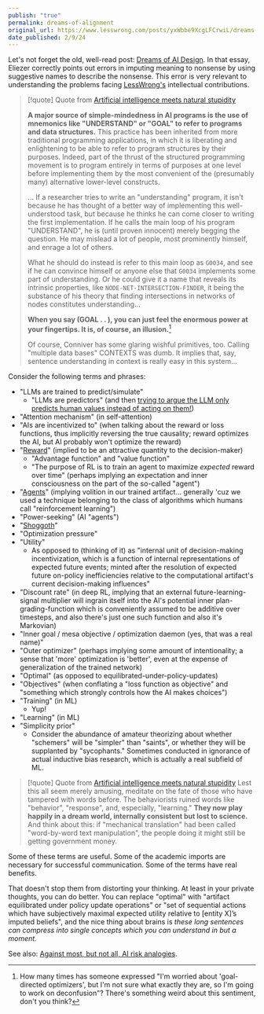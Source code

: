```yaml
---
publish: "true"
permalink: dreams-of-alignment
original_url: https://www.lesswrong.com/posts/yxWbbe9XcgLFCrwiL/dreams-of-ai-alignment-the-danger-of-suggestive-names
date_published: 2/9/24
---
```


Let's not forget the old, well-read post: [Dreams of AI Design](https://www.lesswrong.com/posts/p7ftQ6acRkgo6hqHb/dreams-of-ai-design). In that essay, Eliezer correctly points out errors in imputing meaning to nonsense by using suggestive names to describe the nonsense. This error is very relevant to understanding the problems facing [LessWrong's](http://www.lesswrong.com) intellectual contributions. 

> [!quote] Quote from [Artificial intelligence meets natural stupidity](https://www.inf.ed.ac.uk/teaching/courses/irm/mcdermott.pdf)
> 
> **A major source of simple-mindedness in AI programs is the use of mnemonics like "UNDERSTAND" or "GOAL" to refer to programs and data structures.** This practice has been inherited from more traditional programming applications, in which it is liberating and enlightening to be able to refer to program structures by their purposes. Indeed, part of the thrust of the structured programming movement is to program entirely in terms of purposes at one level before implementing them by the most convenient of the (presumably many) alternative lower-level constructs.
> 
> ... If a researcher tries to write an "understanding" program, it isn't because he has thought of a better way of implementing this well-understood task, but because he thinks he can come closer to writing the first implementation. If he calls the main loop of his program "UNDERSTAND", he is (until proven innocent) merely begging the question. He may mislead a lot of people, most prominently himself, and enrage a lot of others.
> 
> What he should do instead is refer to this main loop as `G0034`, and see if he can convince himself or anyone else that `G0034` implements some part of understanding. Or he could give it a name that reveals its intrinsic properties, like `NODE-NET-INTERSECTION-FINDER`, it being the substance of his theory that finding intersections in networks of nodes constitutes understanding...
> 
> **When you say (GOAL . . ), you can just feel the enormous power at your fingertips. It is, of course, an illusion.**[^1]
> 
> Of course, Conniver has some glaring wishful primitives, too. Calling "multiple data bases" CONTEXTS was dumb. It implies that, say, sentence understanding in context is really easy in this system...

Consider the following terms and phrases:

- "LLMs are trained to predict/simulate"
    - "LLMs are predictors" (and then [trying to argue the LLM only predicts human values instead of acting on them!](https://www.lesswrong.com/posts/i5kijcjFJD6bn7dwq/evaluating-the-historical-value-misspecification-argument?commentId=AytgTwAwj8eGC8aSW))
- "Attention mechanism" (in self-attention)
- "AIs are incentivized to" (when talking about the reward or loss functions, thus implicitly reversing the true causality; reward optimizes the AI, but AI probably won't optimize the reward)
- "[Reward](https://www.lesswrong.com/posts/rmfjo4Wmtgq8qa2B7/think-carefully-before-calling-rl-policies-agents)" (implied to be an attractive quantity to the decision-maker)
    - "Advantage function" and "value function"
    - "The purpose of RL is to train an agent to maximize _expected_ reward over time" (perhaps implying an expectation and inner consciousness on the part of the so-called "agent") 
- "[Agents](https://www.lesswrong.com/posts/rmfjo4Wmtgq8qa2B7/think-carefully-before-calling-rl-policies-agents)" (implying volition in our trained artifact... generally 'cuz we used a technique belonging to the class of algorithms which humans call "reinforcement learning")
- "Power-seeking" (AI "agents")
- "[Shoggoth](https://www.lesswrong.com/posts/dqSwccGTWyBgxrR58/turntrout-s-shortform-feed?commentId=XHktatQRYpsfritrA)" 
- "Optimization pressure"
- "Utility" 
    - As opposed to (thinking of it) as "internal unit of decision-making incentivization, which is a function of internal representations of expected future events; minted after the resolution of expected future on-policy inefficiencies relative to the computational artifact's current decision-making influences"
- "Discount rate" (in deep RL, implying that an external future-learning-signal multiplier will ingrain itself into the AI's potential inner plan-grading-function which is conveniently assumed to be additive over timesteps, and also there's just one such function and also it's Markovian)
- "Inner goal / mesa objective / optimization daemon (yes, that was a real name)"
- "Outer optimizer" (perhaps implying some amount of intentionality; a sense that 'more' optimization is 'better', even at the expense of generalization of the trained network)
- "Optimal" (as opposed to equilibrated-under-policy-updates)
- "Objectives" (when conflating a "loss function as objective" and "something which strongly controls how the AI makes choices")
- "Training" (in ML)
    - Yup!
- "Learning" (in ML)
- "Simplicity prior" 
    - Consider the abundance of amateur theorizing about whether "schemers" will be "simpler" than "saints", or whether they will be supplanted by "sycophants." Sometimes conducted in ignorance of actual inductive bias research, which is actually a real subfield of ML.

> [!quote] Quote from [Artificial intelligence meets natural stupidity](https://www.inf.ed.ac.uk/teaching/courses/irm/mcdermott.pdf) 
>  Lest this all seem merely amusing, meditate on the fate of those who have tampered with words before. The behaviorists ruined words like "behavior", "response", and, especially, "learning." **They now play happily in a dream world, internally consistent but lost to science.** And think about this: if "mechanical translation" had been called "word-by-word text manipulation", the people doing it might still be getting government money.

Some of these terms are useful. Some of the academic imports are necessary for successful communication. Some of the terms have real benefits. 

That doesn't stop them from distorting your thinking. At least in your private thoughts, you can do better. You can replace "optimal" with "artifact equilibrated under policy update operations" or "set of sequential actions which have subjectively maximal expected utility relative to \[entity X\]’s imputed beliefs", and the nice thing about brains is _these long sentences can compress into single concepts which you can understand in but a moment._

See also: [Against most, but not all, AI risk analogies](https://www.lesswrong.com/posts/SnfjK9ALrzFJB8x7B/against-most-but-not-all-ai-risk-analogies).

[^1]:  How many times has someone expressed "I'm worried about 'goal-directed optimizers', but I'm not sure what exactly they are, so I'm going to work on deconfusion"? There's something weird about this sentiment, don't you think?